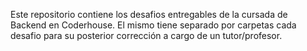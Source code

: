 Este repositorio contiene los desafios entregables de la cursada de Backend en Coderhouse.
El mismo tiene separado por carpetas cada desafio para su posterior corrección a cargo de un tutor/profesor.
